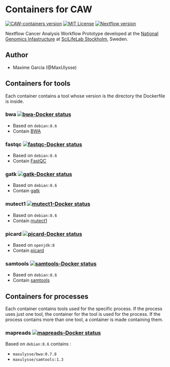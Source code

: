 # Containers for CAW

[![CAW-containers version][version-badge]][version-link] [![MIT License][license-badge]][license-link] [![Nextflow version][nextflow-badge]][nextflow-link]

Nextflow Cancer Analysis Workflow Prototype developed at the [National Genomics Infastructure](https://ngisweden.scilifelab.se/)
at [SciLifeLab Stockholm](https://www.scilifelab.se/platforms/ngi/), Sweden.

## Author
- Maxime Garcia (@MaxUlysse)

## Containers for tools
Each container contains a tool whose version is the directory the Dockerfile is inside.

### bwa [![bwa-Docker status][bwa-docker-badge]][bwa-docker-link]
- Based on `debian:8.6`
- Contain [BWA](http://github.com/lh3/bwa)

### fastqc [![fastqc-Docker status][fastqc-docker-badge]][fastqc-docker-link]
- Based on `debian:8.6`
- Contain [FastQC](http://www.bioinformatics.babraham.ac.uk/projects/fastqc/)

### gatk [![gatk-Docker status][gatk-docker-badge]][gatk-docker-link]
- Based on `debian:8.6`
- Contain [gatk](https://github.com/broadgsa/gatk-protected)

### mutect1 [![mutect1-Docker status][mutect1-docker-badge]][mutect1-docker-link]
- Based on `debian:8.6`
- Contain [mutect1](https://github.com/broadinstitute/mutect)

### picard [![picard-Docker status][picard-docker-badge]][picard-docker-link]
- Based on `openjdk:8`
- Contain [picard](https://github.com/broadinstitute/picard)

### samtools [![samtools-Docker status][samtools-docker-badge]][samtools-docker-link]
- Based on `debian:8.6`
- Contain [samtools](https://github.com/samtools/samtools)

## Containers for processes
Each container contains tools used for the specific process. If the process uses just one tool, the container for the tool is used for the process. If the process contains more than one tool, a container is made containing them.

### mapreads [![mapreads-Docker status][mapreads-docker-badge]][mapreads-docker-link]
Based on `debian:8.6` contains :
- `maxulysse/bwa:0.7.8`
- `maxulysse/samtools:1.3`

[bwa-docker-badge]: https://img.shields.io/docker/automated/maxulysse/bwa.svg
[bwa-docker-link]: https://hub.docker.com/r/maxulysse/bwa
[fastqc-docker-badge]: https://img.shields.io/docker/automated/maxulysse/fastqc.svg
[fastqc-docker-link]: https://hub.docker.com/r/maxulysse/fastqc
[gatk-docker-badge]: https://img.shields.io/docker/automated/maxulysse/gatk.svg
[gatk-docker-link]: https://hub.docker.com/r/maxulysse/gatk
[license-badge]: https://img.shields.io/badge/license-MIT-blue.svg
[license-link]: https://github.com/MaxUlysse/CAW-containers/blob/master/LICENSE
[mapreads-docker-badge]: https://img.shields.io/docker/automated/maxulysse/mapreads.svg
[mapreads-docker-link]: https://hub.docker.com/r/maxulysse/mapreads
[mutect1-docker-badge]: https://img.shields.io/docker/automated/maxulysse/mutect1.svg
[mutect1-docker-link]: https://hub.docker.com/r/maxulysse/mutect1
[nextflow-badge]: https://img.shields.io/badge/nextflow-%E2%89%A50.22.2-brightgreen.svg
[nextflow-link]: https://www.nextflow.io/
[picard-docker-badge]: https://img.shields.io/docker/automated/maxulysse/picard.svg
[picard-docker-link]: https://hub.docker.com/r/maxulysse/picard
[samtools-docker-badge]: https://img.shields.io/docker/automated/maxulysse/samtools.svg
[samtools-docker-link]: https://hub.docker.com/r/maxulysse/samtools
[version-badge]: https://img.shields.io/badge/CAW--containers-vα-green.svg
[version-link]: https://github.com/MaxUlysse/CAW-containers/releases/tag/vα
